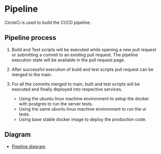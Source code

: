 # Pipeline

CircleCi is used to build the CI/CD pipeline.

## Pipeline process

1.  Build and Test scripts will be executed while opening a new pull request or submitting a commit to an existing pull request. The pipeline execution state will be available in the pull request page.
2.  After successful execution of build and test scripts pull request can be merged to the main.
3.  For all the commits merged to main, built and test scripts will be executed and finally deployed into respective services.

    -   Using the ubuntu linux machine environment to setup the docker with postgres to run the server tests.
    -   Using the same ubuntu linux machine environment to run the ui tests.
    -   Using base stable docker image to deploy the production code.

## Diagram

-   [Pipeline diagram](./Pipeline.png)
